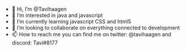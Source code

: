 - 👋 Hi, I’m @Tavihaagen
- 👀 I’m interested in java and javascript 
- 🌱 I’m currently learning javascript CSS and html5
- 💞️ I’m looking to collaborate on everything connected to development 
- 📫 How to reach me you can find me on twitter: @tavihaagen and discord: Tavi#8177

<!---
Tavihaagen/Tavihaagen is a ✨ special ✨ repository because its `README.md` (this file) appears on your GitHub profile.
You can click the Preview link to take a look at your changes.
--->
